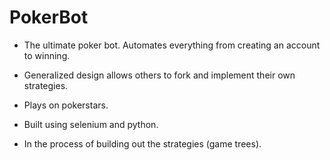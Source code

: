 # PokerBot

- The ultimate poker bot. Automates everything from creating an account to winning.

- Generalized design allows others to fork and implement their own strategies.

- Plays on pokerstars.

- Built using selenium and python.

- In the process of building out the strategies (game trees).

